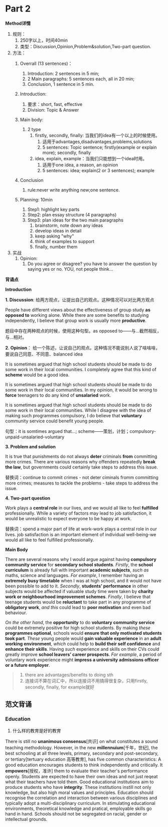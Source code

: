 # Part 2
**Method详情**

1. 规则：
	1. 250字以上，时间40min
	2. 类型：Discussion,Opinion,Problem&solution,Two-part question.
2. 方法：
	1. Overrall (13 sentences)：
		1. Introduction: 2 sentences in 5 min;
		2. 2 Main paragraphs: 5 sentences each, all in 20 min;
		3. Conclusion, 1 sentence in 5 min.
	2. Introduction:
		1. 要求：short, fast, effective
		2. Division: Topic & Answer
	3. Main body:
		1. 2 type
			1. firstly, secondly, finally: 当我们的idea有一个以上的时候使用。
				1. 适用于advantages,disadvantages,problems,solutions
				2. 5 sentences: Topic sentence; firstly(example or explain more); secondly, finally
			2. idea, explain, example：当我们只能想到一个idea时用。
				1. 适用于one idea, a reason, an opinion
				2. 5 sentences: idea; explain(2 or 3 sentences); example
	4. Conclusion
		1. rule:never write anything new;one sentence.
		
	5. Planning: 10min
		1. Step1: highlight key parts
		2. Step2: plan essay structure (4 paragraphs)
		3. Step3: plan ideas for the two main paragraphs
			1. brainstorm, note down any ideas
			2. develop ideas in detail
			3. keep asking "why"
			4. think of examples to support
			5. finally, number them
3. 实战
	1. Opinion:
		1. Do you agree or disagree? you have to answer the question by saying yes or no. YOU, not people think...

**背诵点**

**Introduction**

**1. Discussion**: 给两方观点，让提出自己的观点。这种情况可以对比两方观点

People have different views about the effectiveness of group study **as opposed to** working alone. While there are some benefits to studying independently, I believe that group work is usually more **productive**.

题目中存在两种观点的时候，使用这种句型。as opposed to——与...截然相反，与...相对。

**2. Opinion**： 给一个陈述，让说自己的观点。这种情况不能说别人说了啥啥啥，要说自己同意、不同意、balanced idea

It is sometimes argued that high school students should be made to do some work in their local communities. I completely agree that this kind of **scheme** would be a good idea.

It is sometimes argued that high school students should be made to do some work in their
local communities. In my opinion, it would be wrong to **force** teenagers to do any kind of
**unsalaried** work.

It is sometimes argued that high school students should be made to do some work in their
local communities. While I disagree with the idea of making such programmes compulsory,
I do believe that **voluntary** community service could benefit young people.

句型：it is somtimes argued that...; scheme——策划，计划；compulsory-unpaid-unsalaried-voluntary

**3. Problem and solution**

It is true that punishments do not always **deter** criminals **from** committing more crimes.
There are various reasons why offenders repeatedly **break the law**, but
governments could certainly take steps to address this issue.

替换词：continue to commit crimes - not deter ciminals fromm committing more crimes; measures to tackle the problems - take steps to address the issue.

**4. Two-part question**

Work plays a **central role** in our lives, and we would all like to feel **fulfilled** professionally.
While a variety of factors may lead to job satisfaction, it would be unrealistic to expect
everyone to be happy at work.

替换词：spend a major part of life at work-work plays a central role in our lives. job satisfaction is an important element of individual well-being-we would all like to feel fulfilled professionally.



**Main Body**

There are several reasons why I would argue against having **compulsory community
service** for **secondary school students**. *Firstly*, the **school curriculum** is already full with
important **academic subjects**, *such as* maths, science and languages. *For example*, I
remember having an **extremely busy timetable** when I was at high school, and it would not
have been possible to add to it. *Secondly*, **students’ performance** in other subjects would
be affected if valuable study time were taken by **charity work or neighbourhood
improvement schemes**. *Finally*, I believe that teenage students would be **reluctant** to take
part in any programme of **obligatory work**, *and this* could lead to **poor motivation** and even
bad behaviour.

*On the other hand*, the **opportunity** to do **voluntary community service** could be extremely
positive for high school students. By making *these* **programmes optional**, schools would
**ensure that only motivated students took part**. *These* young people would **gain valuable
experience** in an **adult working environment**, *which* could help to **build their self confidence**
and **enhance their skills**. Having *such* experience and skills on their CVs could greatly
improve **school leavers’ career prospects**. *For example*, a period of voluntary work
experience might **impress a university admissions officer or a future employer**.

> 1. there are advantages/benefits to doing sth
> 2. 连接词不算在词汇中，所以连接词不用搞得很复杂，只用firstly, secondly, finally, for example就好


## 范文背诵
### Education
1. 什么样的教育是好的教育

There is still no **unanimous consensus**[共识] on what constitutes a sound teaching methodology. However, in the new **millennuium**[千年，世纪], the best schooling at all three levels, primary, secondary and post-secondary, or tertiary[tertuary education 高等教育], has five common characteristics: A good education encourages students to think independently and critically. It **empowers**[授权，准许] them to evaluate their teacher's performance openly. Students are expected to have their own ideas and not just reqeat what their teachers have told them. Good educational institutions aim to produce students who have **integrity**. These institutions instill not only knowledge, but also high moral values and principles. Education should recognise the correlation and interaction between various disciplines and typically adopt a multi-disciplinary curriculum. In stimulating educational environments, theoretical knowledge and pratical, employable skills go hand in hand. Schools should not be segregated on racial, gender or intellectual grounds.